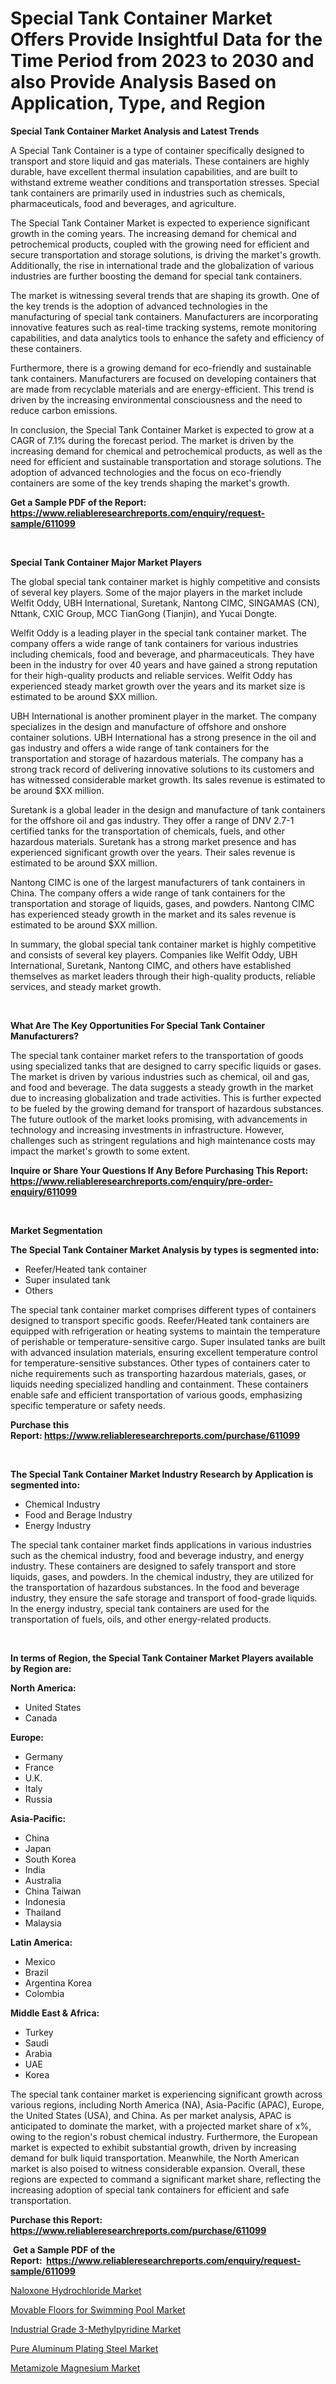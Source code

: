 <p><h1>Special Tank Container Market Offers Provide Insightful Data for the Time Period from 2023 to 2030 and also Provide Analysis Based on Application, Type, and Region</h1></p><p><strong>Special Tank Container Market Analysis and Latest Trends</strong></p>
<p><p>A Special Tank Container is a type of container specifically designed to transport and store liquid and gas materials. These containers are highly durable, have excellent thermal insulation capabilities, and are built to withstand extreme weather conditions and transportation stresses. Special tank containers are primarily used in industries such as chemicals, pharmaceuticals, food and beverages, and agriculture.</p><p>The Special Tank Container Market is expected to experience significant growth in the coming years. The increasing demand for chemical and petrochemical products, coupled with the growing need for efficient and secure transportation and storage solutions, is driving the market's growth. Additionally, the rise in international trade and the globalization of various industries are further boosting the demand for special tank containers.</p><p>The market is witnessing several trends that are shaping its growth. One of the key trends is the adoption of advanced technologies in the manufacturing of special tank containers. Manufacturers are incorporating innovative features such as real-time tracking systems, remote monitoring capabilities, and data analytics tools to enhance the safety and efficiency of these containers.</p><p>Furthermore, there is a growing demand for eco-friendly and sustainable tank containers. Manufacturers are focused on developing containers that are made from recyclable materials and are energy-efficient. This trend is driven by the increasing environmental consciousness and the need to reduce carbon emissions.</p><p>In conclusion, the Special Tank Container Market is expected to grow at a CAGR of 7.1% during the forecast period. The market is driven by the increasing demand for chemical and petrochemical products, as well as the need for efficient and sustainable transportation and storage solutions. The adoption of advanced technologies and the focus on eco-friendly containers are some of the key trends shaping the market's growth.</p></p>
<p><strong>Get a Sample PDF of the Report:&nbsp; <a href="https://www.reliableresearchreports.com/enquiry/request-sample/611099">https://www.reliableresearchreports.com/enquiry/request-sample/611099</a></strong></p>
<p>&nbsp;</p>
<p><strong>Special Tank Container Major Market Players</strong></p>
<p><p>The global special tank container market is highly competitive and consists of several key players. Some of the major players in the market include Welfit Oddy, UBH International, Suretank, Nantong CIMC, SINGAMAS (CN), Nttank, CXIC Group, MCC TianGong (Tianjin), and Yucai Dongte. </p><p>Welfit Oddy is a leading player in the special tank container market. The company offers a wide range of tank containers for various industries including chemicals, food and beverage, and pharmaceuticals. They have been in the industry for over 40 years and have gained a strong reputation for their high-quality products and reliable services. Welfit Oddy has experienced steady market growth over the years and its market size is estimated to be around $XX million.</p><p>UBH International is another prominent player in the market. The company specializes in the design and manufacture of offshore and onshore container solutions. UBH International has a strong presence in the oil and gas industry and offers a wide range of tank containers for the transportation and storage of hazardous materials. The company has a strong track record of delivering innovative solutions to its customers and has witnessed considerable market growth. Its sales revenue is estimated to be around $XX million.</p><p>Suretank is a global leader in the design and manufacture of tank containers for the offshore oil and gas industry. They offer a range of DNV 2.7-1 certified tanks for the transportation of chemicals, fuels, and other hazardous materials. Suretank has a strong market presence and has experienced significant growth over the years. Their sales revenue is estimated to be around $XX million.</p><p>Nantong CIMC is one of the largest manufacturers of tank containers in China. The company offers a wide range of tank containers for the transportation and storage of liquids, gases, and powders. Nantong CIMC has experienced steady growth in the market and its sales revenue is estimated to be around $XX million.</p><p>In summary, the global special tank container market is highly competitive and consists of several key players. Companies like Welfit Oddy, UBH International, Suretank, Nantong CIMC, and others have established themselves as market leaders through their high-quality products, reliable services, and steady market growth.</p></p>
<p>&nbsp;</p>
<p><strong>What Are The Key Opportunities For Special Tank Container Manufacturers?</strong></p>
<p><p>The special tank container market refers to the transportation of goods using specialized tanks that are designed to carry specific liquids or gases. The market is driven by various industries such as chemical, oil and gas, and food and beverage. The data suggests a steady growth in the market due to increasing globalization and trade activities. This is further expected to be fueled by the growing demand for transport of hazardous substances. The future outlook of the market looks promising, with advancements in technology and increasing investments in infrastructure. However, challenges such as stringent regulations and high maintenance costs may impact the market's growth to some extent.</p></p>
<p><strong>Inquire or Share Your Questions If Any Before Purchasing This Report: <a href="https://www.reliableresearchreports.com/enquiry/pre-order-enquiry/611099">https://www.reliableresearchreports.com/enquiry/pre-order-enquiry/611099</a></strong></p>
<p>&nbsp;</p>
<p><strong>Market Segmentation</strong></p>
<p><strong>The Special Tank Container Market Analysis by types is segmented into:</strong></p>
<p><ul><li>Reefer/Heated tank container</li><li>Super insulated tank</li><li>Others</li></ul></p>
<p><p>The special tank container market comprises different types of containers designed to transport specific goods. Reefer/Heated tank containers are equipped with refrigeration or heating systems to maintain the temperature of perishable or temperature-sensitive cargo. Super insulated tanks are built with advanced insulation materials, ensuring excellent temperature control for temperature-sensitive substances. Other types of containers cater to niche requirements such as transporting hazardous materials, gases, or liquids needing specialized handling and containment. These containers enable safe and efficient transportation of various goods, emphasizing specific temperature or safety needs.</p></p>
<p><strong>Purchase this Report:&nbsp;<a href="https://www.reliableresearchreports.com/purchase/611099">https://www.reliableresearchreports.com/purchase/611099</a></strong></p>
<p>&nbsp;</p>
<p><strong>The Special Tank Container Market Industry Research by Application is segmented into:</strong></p>
<p><ul><li>Chemical Industry</li><li>Food and Berage Industry</li><li>Energy Industry</li></ul></p>
<p><p>The special tank container market finds applications in various industries such as the chemical industry, food and beverage industry, and energy industry. These containers are designed to safely transport and store liquids, gases, and powders. In the chemical industry, they are utilized for the transportation of hazardous substances. In the food and beverage industry, they ensure the safe storage and transport of food-grade liquids. In the energy industry, special tank containers are used for the transportation of fuels, oils, and other energy-related products.</p></p>
<p>&nbsp;</p>
<p><strong>In terms of Region, the Special Tank Container Market Players available by Region are:</strong></p>
<p>
    <p> <strong> North America: </strong>
        <ul>
            <li>United States</li>
            <li>Canada</li>
        </ul>
        </p> 
    <p> <strong> Europe: </strong>
        <ul>
            <li>Germany</li>
            <li>France</li>
            <li>U.K.</li>
            <li>Italy</li>
            <li>Russia</li>
        </ul>
        </p> 
    <p> <strong> Asia-Pacific: </strong>
        <ul>
            <li>China</li>
            <li>Japan</li>
            <li>South Korea</li>
            <li>India</li>
            <li>Australia</li>
            <li>China Taiwan</li>
            <li>Indonesia</li>
            <li>Thailand</li>
            <li>Malaysia</li>
        </ul>
        </p> 
    <p> <strong> Latin America: </strong>
        <ul>
            <li>Mexico</li>
            <li>Brazil</li>
            <li>Argentina Korea</li>
            <li>Colombia</li>
        </ul>
        </p> 
    <p> <strong> Middle East & Africa: </strong>
        <ul>
            <li>Turkey</li>
            <li>Saudi</li>
            <li>Arabia</li>
            <li>UAE</li>
            <li>Korea</li>
        </ul>
    </p>
    </p>
<p><p>The special tank container market is experiencing significant growth across various regions, including North America (NA), Asia-Pacific (APAC), Europe, the United States (USA), and China. As per market analysis, APAC is anticipated to dominate the market, with a projected market share of x%, owing to the region's robust chemical industry. Furthermore, the European market is expected to exhibit substantial growth, driven by increasing demand for bulk liquid transportation. Meanwhile, the North American market is also poised to witness considerable expansion. Overall, these regions are expected to command a significant market share, reflecting the increasing adoption of special tank containers for efficient and safe transportation.</p></p>
<p><strong>Purchase this Report: <a href="https://www.reliableresearchreports.com/purchase/611099">https://www.reliableresearchreports.com/purchase/611099</a></strong></p>
<p>&nbsp;<strong>Get a Sample PDF of the Report:&nbsp;&nbsp;<a href="https://www.reliableresearchreports.com/enquiry/request-sample/611099">https://www.reliableresearchreports.com/enquiry/request-sample/611099</a></strong></p>
<p><strong></strong></p>
<p><p><a href="https://medium.com/@darbyledner/naloxone-hydrochloride-market-research-report-its-history-and-forecast-2023-to-2030-492178f17343">Naloxone Hydrochloride Market</a></p><p><a href="https://www.linkedin.com/pulse/movable-floors-swimming-pool-market-size-growth-forecast-from/">Movable Floors for Swimming Pool Market</a></p><p><a href="https://www.linkedin.com/pulse/industrial-grade-3-methylpyridine-market-size-2023-2030/">Industrial Grade 3-Methylpyridine Market</a></p><p><a href="https://www.linkedin.com/pulse/pure-aluminum-plating-steel-market-size-share-amp-trends-analysis/">Pure Aluminum Plating Steel Market</a></p><p><a href="https://medium.com/@mskylatoy/metamizole-magnesium-market-insights-into-market-cagr-market-trends-and-growth-strategies-da09e546546c">Metamizole Magnesium Market</a></p></p>